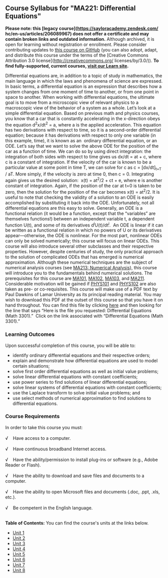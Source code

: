 Course Syllabus for "MA221: Differential Equations"
---------------------------------------------------

**Please note: this [legacy course](https://sayloracademy.zendesk.com/
hc/en-us/articles/206089967) does not offer a certificate and may contain 
broken links and outdated information.** Although archived, it is open 
for learning without registration or enrollment. Please consider contributing 
updates to [this course on GitHub](https://github.com/saylordotorg/course_ma221) 
(you can also adopt, adapt, and distribute this course under the terms of 
the [Creative Commons Attribution 3.0 license](http://creativecommons.org/
licenses/by/3.0/)). **To find fully-supported, current courses, [visit our 
Learn site](https://learn.saylor.org).**

Differential equations are, in addition to a topic of study in
mathematics, the main language in which the laws and phenomena of
science are expressed. In basic terms, a differential equation is an
expression that describes how a system changes from one moment of time
to another, or from one point in space to another. When working with
differential equations, the ultimate goal is to move from a microscopic
view of relevant physics to a macroscopic view of the behavior of a
system as a whole. Let’s look at a simple differential equation. Based
on previous math and physics courses, you know that a car that is
constantly accelerating in the x-direction obeys the equation
d<sup>2</sup>x/dt<sup>2</sup> = a, where a is the applied acceleration.
This equation has two derivations with respect to time, so it is a
second-order differential equation; because it has derivations with
respect to only one variable (in this example, time), it is known as an 
ordinary differential equation, or an ODE. Let’s say that we want to
solve the above ODE for the position of the car as a function of time.
We can do so by using direct integration: the integration of both sides
with respect to time gives us dx/dt = at + c, where c is a constant of
integration. If the velocity of the car is known to be a particular
value at some point in time T, we can solve for c as c =
[dx/dt]<sub>t=T</sub> / aT. More simply, if the velocity is zero at time
0, then c = 0. Integrating again gives us the desired solution:  x(t) =
at<sup>2</sup>/2 + ct + e, where e is another constant of integration.
Again, if the position of the car at t=0 is taken to be zero, then the
solution for the position of the car becomes x(t) = at<sup>2</sup>/2. It
is useful to note that checking the validity of a solution to an ODE is
easily accomplished by substituting it back into the ODE. Unfortunately,
not all differential equations are this easy to solve. Generally, an ODE
is a functional relation (it would be a function, except that the
“variables” are themselves functions!) between an independent variable
t, a dependent function U(t), and some of its derivatives
d<sup>i</sup>U(t)/dt<sup>i</sup>.  An ODE is linear if it can be written
as a functional relation in which no powers of U or its derivatives
appear—otherwise, the ODE is nonlinear. For the most part, nonlinear
ODEs can only be solved numerically; this course will focus on linear
ODEs. This course will also introduce several other subclasses and their
respective properties. However, despite centuries of study, the only
practical approach to the solution of complicated ODEs that has emerged
is numerical approximation. Although these numerical techniques are the
subject of numerical analysis courses (see [MA213: Numerical
Analysis](http://www.saylor.org/courses/ma213/)), this course will
introduce you to the fundamentals behind numerical solutions. The
prerequisites for this course are
[MA101](http://www.saylor.org/courses/ma101/),
[MA102](http://www.saylor.org/courses/ma102/),
[MA103](http://www.saylor.org/courses/ma103/), and
[MA211](http://www.saylor.org/courses/ma211/). Considerable motivation
will be gained if [PHYS101](http://www.saylor.org/courses/phys101/) and
[PHYS102](http://www.saylor.org/courses/phys102/) are also taken as pre-
or co-requisites. This course will make use of a PDF text by Paul
Dawkins of Lamar University as its principal reading material. You may
wish to download this PDF at the outset of this course so that you have
it on hand throughout. You can find this file by clicking
[here](http://tutorial.math.lamar.edu/download.aspx?PDF=B,1;1) and then
looking for the line that says “Here is the file you requested:
Differential Equations (Math 3301).”  Click on the link associated with
“Differential Equations (Math 3301).”

### Learning Outcomes

Upon successful completion of this course, you will be able to:  

-   identify ordinary differential equations and their respective
    orders;
-   explain and demonstrate how differential equations are used to model
    certain situations;
-   solve first order differential equations as well as initial value
    problems;
-   solve linear differential equations with constant coefficients;
-   use power series to find solutions of linear differential equations;
-   solve linear systems of differential equations with constant
    coefficients;
-   use the Laplace transform to solve initial value problems; and
-   use select methods of numerical approximation to find solutions to
    differential equations.

### Course Requirements

  
 In order to take this course you must:  
    
 √    Have access to a computer.  
    
 √    Have continuous broadband Internet access.  
    
 √    Have the ability/permission to install plug-ins or software (e.g.,
Adobe Reader or Flash).  
    
 √    Have the ability to download and save files and documents to a
computer.  
    
 √    Have the ability to open Microsoft files and documents (.doc,
.ppt, .xls, etc.).  
    
 √    Be competent in the English language.  
        

**Table of Contents:** You can find the course's units at the links below.

- [Unit 1](https://legacy.saylor.org/ma221/Unit01/)
- [Unit 2](https://legacy.saylor.org/ma221/Unit02/)
- [Unit 3](https://legacy.saylor.org/ma221/Unit03/)
- [Unit 4](https://legacy.saylor.org/ma221/Unit04/)
- [Unit 5](https://legacy.saylor.org/ma221/Unit05/)
- [Unit 6](https://legacy.saylor.org/ma221/Unit06/)
- [Unit 7](https://legacy.saylor.org/ma221/Unit07/)
- [Unit 8](https://legacy.saylor.org/ma221/Unit08/)
